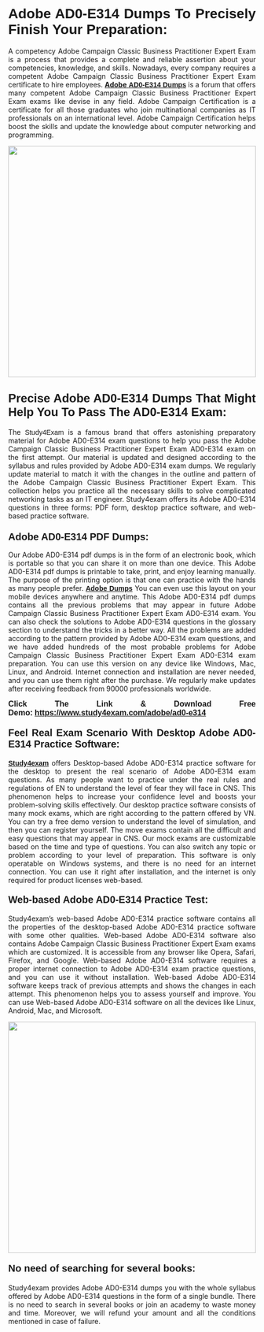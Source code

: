 <h1 style="text-align: justify;"><span style="font-family:Verdana,Geneva,sans-serif;"><strong>Adobe AD0-E314 Dumps To Precisely Finish Your Preparation:</strong></span></h1>

<p style="text-align: justify;">A competency Adobe Campaign Classic Business Practitioner Expert Exam is a process that provides a complete and reliable assertion about your competencies, knowledge, and skills. Nowadays, every company requires a competent Adobe Campaign Classic Business Practitioner Expert Exam certificate to hire employees. <a href="https://www.study4exam.com/adobe/ad0-e314-valid-dumps"><strong>Adobe</strong> <span style="font-family:Verdana,Geneva,sans-serif;"><strong>AD0-E314 Dumps</strong></span></a> is a forum that offers many competent Adobe Campaign Classic Business Practitioner Expert Exam exams like devise in any field. Adobe Campaign Certification is a certificate for all those graduates who join multinational companies as IT professionals on an international level. Adobe Campaign Certification helps boost the skills and update the knowledge about computer networking and programming.</p>

<p style="text-align: justify;"><a href="https://www.study4exam.com/adobe/ad0-e314"><img alt="" src="https://lh3.googleusercontent.com/pw/AL9nZEVlv7Ske_7_4HBAyUdTuN-7WvZcN6USfD6boPasgRTsSOgYJDiupUICTUV6X1uu6AGge2hWciDKxhKOVo3NFQUTTQUskCQl05KIpPWzKoMrqE_mCRGOXTps-Wcp07HSL0DIbWWBcBIFUI3Ea8n_KHg=w1659-h933-no" style="width: 100%; height: 470px;" /></a></p>

<h2 style="text-align: justify;"><span style="font-family:Lucida Sans Unicode,Lucida Grande,sans-serif;"><strong><span style="font-size:24px;">Precise Adobe AD0-E314 Dumps That Might Help You To Pass The AD0-E314 Exam:</span></strong></span></h2>

<p style="text-align: justify;">The <span style="font-family:Lucida Sans Unicode,Lucida Grande,sans-serif;">Study4Exam</span> is a famous brand that offers astonishing preparatory material for Adobe AD0-E314 exam questions to help you pass the Adobe Campaign Classic Business Practitioner Expert Exam AD0-E314 exam on the first attempt. Our material is updated and designed according to the syllabus and rules provided by Adobe AD0-E314 exam dumps. We regularly update material to match it with the changes in the outline and pattern of the Adobe Campaign Classic Business Practitioner Expert Exam. This collection helps you practice all the necessary skills to solve complicated networking tasks as an IT engineer. Study4exam offers its Adobe AD0-E314 questions in three forms: PDF form, desktop practice software, and web-based practice software. </p>

<h3 style="text-align: justify;"><strong><span style="font-size:20px;"><span style="font-family:Lucida Sans Unicode,Lucida Grande,sans-serif;">Adobe AD0-E314 PDF Dumps:</span></span></strong></h3>

<p style="text-align: justify;">Our Adobe AD0-E314 pdf dumps is in the form of an electronic book, which is portable so that you can share it on more than one device. This Adobe AD0-E314 pdf dumps is printable to take, print, and enjoy learning manually. The purpose of the printing option is that one can practice with the hands as many people prefer. <a href="https://www.study4exam.com/adobe-exams"><span style="font-family:Lucida Sans Unicode,Lucida Grande,sans-serif;"><strong>Adobe Dumps</strong></span></a> You can even use this layout on your mobile devices anywhere and anytime. This Adobe AD0-E314 pdf dumps contains all the previous problems that may appear in future Adobe Campaign Classic Business Practitioner Expert Exam AD0-E314 exam. You can also check the solutions to Adobe AD0-E314 questions in the glossary section to understand the tricks in a better way. All the problems are added according to the pattern provided by Adobe AD0-E314 exam questions, and we have added hundreds of the most probable problems for Adobe Campaign Classic Business Practitioner Expert Exam AD0-E314 exam preparation. You can use this version on any device like Windows, Mac, Linux, and Android. Internet connection and installation are never needed, and you can use them right after the purchase. We regularly make updates after receiving feedback from 90000 professionals worldwide.</p>

<p style="text-align: justify;"><span style="font-family:Lucida Sans Unicode,Lucida Grande,sans-serif;"><strong><span style="font-size:16px;">Click The Link & Download Free Demo:</span></strong></span> <strong><span style="font-family:Lucida Sans Unicode,Lucida Grande,sans-serif;"><span style="font-size:16px;"><a href="https://www.study4exam.com/adobe/ad0-e314">https://www.study4exam.com/adobe/ad0-e314</a></span></span></strong></p>

<h4 style="text-align: justify;"><strong><span style="font-family:Lucida Sans Unicode,Lucida Grande,sans-serif;"><span style="font-size:20px;">Feel Real Exam Scenario With Desktop Adobe AD0-E314 Practice Software:</span></span></strong></h4>

<p style="text-align: justify;"><a href="https://www.study4exam.com/"><span style="font-family:Verdana,Geneva,sans-serif;"><strong>Study4exam</strong></span></a> offers Desktop-based Adobe AD0-E314 practice software for the desktop to present the real scenario of Adobe AD0-E314 exam questions. As many people want to practice under the real rules and regulations of EN to understand the level of fear they will face in CNS. This phenomenon helps to increase your confidence level and boosts your problem-solving skills effectively. Our desktop practice software consists of many mock exams, which are right according to the pattern offered by VN. You can try a free demo version to understand the level of simulation, and then you can register yourself. The move exams contain all the difficult and easy questions that may appear in CNS. Our mock exams are customizable based on the time and type of questions. You can also switch any topic or problem according to your level of preparation. This software is only operatable on Windows systems, and there is no need for an internet connection. You can use it right after installation, and the internet is only required for product licenses web-based. </p>

<h4 style="text-align: justify;"><span style="font-family:Lucida Sans Unicode,Lucida Grande,sans-serif;"><strong><span style="font-size:20px;">Web-based Adobe AD0-E314 Practice Test:</span></strong></span></h4>

<p style="text-align: justify;">Study4exam’s web-based Adobe AD0-E314 practice software contains all the properties of the desktop-based Adobe AD0-E314 practice software with some other qualities. Web-based Adobe AD0-E314 software also contains Adobe Campaign Classic Business Practitioner Expert Exam exams which are customized. It is accessible from any browser like Opera, Safari, Firefox, and Google. Web-based Adobe AD0-E314 software requires a proper internet connection to Adobe AD0-E314 exam practice questions, and you can use it without installation. Web-based Adobe AD0-E314 software keeps track of previous attempts and shows the changes in each attempt. This phenomenon helps you to assess yourself and improve. You can use Web-based Adobe AD0-E314 software on all the devices like Linux, Android, Mac, and Microsoft.</p>

<p style="text-align: center;"><a href="https://www.study4exam.com/adobe/ad0-e314"><img alt="" src="https://lh3.googleusercontent.com/pw/AL9nZEUUSkRyvc4gudeH81RsLWSZLUIhDbbix90UQ4Nknl42MiPXhE2WvgE6ynXQK8mQ23j1q8BlcR3zkz-sugUKDhmp-cvdF7FN6gsDIAW958mBJ52F35JmoMau5RsT1NIRYA6usGyWQMtl6sjcUF3Hd-w=w1659-h933-no" style="width: 100%; height: 470px;" /></a></p>

<h4 style="text-align: justify;"><span style="font-family:Lucida Sans Unicode,Lucida Grande,sans-serif;"><strong><span style="font-size:20px;">No need of searching for several books:</span></strong></span></h4>

<p style="text-align: justify;">Study4exam provides Adobe AD0-E314 dumps you with the whole syllabus offered by Adobe AD0-E314 questions in the form of a single bundle. There is no need to search in several books or join an academy to waste money and time. Moreover, we will refund your amount and all the conditions mentioned in case of failure.</p>
